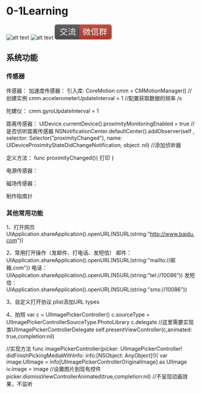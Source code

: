 # 0-1Learning

![alt text](../../static/common/svg/luoxiaosheng.svg "公众号")
![alt text](../../static/common/svg/luoxiaosheng_learning.svg "学习")
![alt text](../../static/common/svg/luoxiaosheng_wechat.svg "微信")



## 系统功能

### 传感器
传感器：
加速度传感器：
引入库: CoreMotion
cmm = CMMotionManager()	//创建实例
cmm.accelerometerUpdateInterval = 1	//配置获取数据的频率 /s

陀螺仪：
cmm.gyroUpdateInterval = 1

距离传感器：
UIDevice.currentDevice().proximityMonitoringEnabled = true //是否侦听距离传感器
NSNotificationCenter.defaultCenter().addObserver(self
, selector: Selector("proximityChanged"), name: UIDeviceProximityStateDidChangeNotification, object: nil)	//添加侦听器

定义方法：
func proximityChanged(){
	打印
}

电源传感器：

磁场传感器：

制作指南针

### 其他常用功能
1、打开网页
UIApplication.shareApplication().openURL(NSURL(string:"http://www.baidu.com"))

2、常用打开操作（发邮件、打电话、发短信）
邮件：UIApplication.shareApplication().openURL(NSURL(string:"mailto://邮箱.com"))
电话：UIApplication.shareApplication().openURL(NSURL(string:"tel://10086"))
发短信：UIApplication.shareApplication().openURL(NSURL(string:"sms://10086"))

3、自定义打开协议
plist添加URL types

4、拍照
var c = UIImagePickerController()
c.sourceType = UIImagePickerControllerSourceType.PhotoLibrary
c.delegate  //这里需要实现类UIImagePickerControllerDelegate
self.presentViewController(c,animated: true,completion:nil)

//实现方法
func imagePickerController(picker: UIImagePickerController!
    didFinishPickingMediaWithInfo: info:[NSObject: AnyObject]!){
    var image:UIImage = info[UIImagePickerControllerOriginalImage] as UIImage
    iv.image = image    //设置图片到现有控件
    picker.dismissViewControllerAnimated(true,completion:nil)   //不呈现动画效果，不监听
    
     
